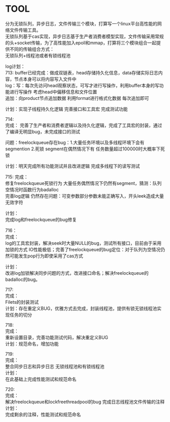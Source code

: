 # TOOL    
分为无锁队列，异步日志，文件传输三个模块，打算写一个linux平台高性能的网络文件传输工具。  
无锁队列基于cas实现，异步日志基于生产者消费者模型实现，文件传输采用常规的头+socket传输，为了高性能加入epoll和mmap，打算将三个模块组合一起提供不同的传输组合方式：  
无锁队列+线程池或者有锁线程池

log计划：  
713:
buffer已经完成：做成双链表，head存储持久化信息，data存储实际日志内容，节点本身可以将内容写入文件中  
log：写：每次先访问head观察状态，可写才进行写操作，利用buffer本身的写功能进行写操作 考虑head中偏移信息和文件位置  
追加：向product节点追加数据 利用format进行格式化数据 每次追加即可  

计划：实现子线程持久化逻辑 完善接口和工具宏 完成测试功能


714:  
完成：
完善了生产者和消费者逻辑以及持久化逻辑，完成了工具宏的封装，通过了编译无明显bug，未完成接口的测试   
  
问题：freelockqueue存在bug：1.大量任务环境以及多线程环境下会有segmention 2.死锁  segment在偶然情况下有 任务数量超过100000时大概率下死锁

计划：明天完成所有功能测试并且改进逻辑 完成多线程下的读写测试

715:
完成：  
修复freelockqueue死锁行为 大量任务偶然情况下仍然有segment，猜测：队列空情况时函数行为badalloc  
完善log逻辑 仍然存在问题：可变参数部分参数未能正确写入，开头leek造成大量无效字符  

计划：  
完成log和freelockqueue的bug修复
  
716：  
完成：  
log的工具宏封装，解决seek时大量NULL的bug，测试所有接口，目前由于采用加锁的方式 IO性能极低；完善了freelockqueue的bug定位：对于队列为空情况仍然可能发生pop行为即使采用了cas方式   
    
 计划：  
 改进log加锁解决同步问题的方式，改进接口命名；解决freelockqueue的badalloc的bug。

  
717:  
完成：  
Filets的封装测试  
计划：存在重定义BUG，优雅方式去完成，封装线程池，提供有锁无锁线程池实现任务的切分  

  
718:  
完成：  
重新设置目录，完善功能测试代码，解决重定义BUG  
计划：规范命名，增加功能

719:  
完成：  
整合同步日志和异步日志 无锁线程池和有锁线程池  
计划：  
在此基础上完成性能测试和规范命名

  
720:  
完成：  
解决freelockqueue和lockfreethreadpool的bug  完成日志线程池文件传输的注释  
计划：  
完成剩余的注释，性能测试和规范命名
